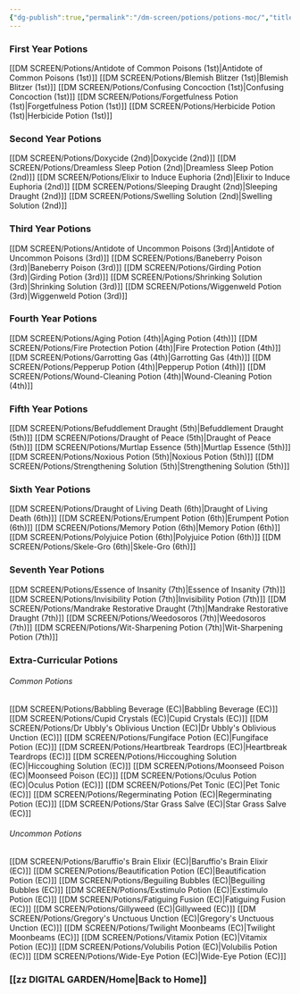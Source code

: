 ```yaml
---
{"dg-publish":true,"permalink":"/dm-screen/potions/potions-moc/","title":"Full Potions List"}
---
```


### First Year Potions
[[DM SCREEN/Potions/Antidote of Common Poisons (1st)\|Antidote of Common Poisons (1st)]]
[[DM SCREEN/Potions/Blemish Blitzer (1st)\|Blemish Blitzer (1st)]]
[[DM SCREEN/Potions/Confusing Concoction (1st)\|Confusing Concoction (1st)]]
[[DM SCREEN/Potions/Forgetfulness Potion (1st)\|Forgetfulness Potion (1st)]]
[[DM SCREEN/Potions/Herbicide Potion (1st)\|Herbicide Potion (1st)]]

### Second Year Potions
[[DM SCREEN/Potions/Doxycide (2nd)\|Doxycide (2nd)]]
[[DM SCREEN/Potions/Dreamless Sleep Potion (2nd)\|Dreamless Sleep Potion (2nd)]]
[[DM SCREEN/Potions/Elixir to Induce Euphoria (2nd)\|Elixir to Induce Euphoria (2nd)]]
[[DM SCREEN/Potions/Sleeping Draught (2nd)\|Sleeping Draught (2nd)]]
[[DM SCREEN/Potions/Swelling Solution (2nd)\|Swelling Solution (2nd)]]

### Third Year Potions
[[DM SCREEN/Potions/Antidote of Uncommon Poisons (3rd)\|Antidote of Uncommon Poisons (3rd)]]
[[DM SCREEN/Potions/Baneberry Poison (3rd)\|Baneberry Poison (3rd)]]
[[DM SCREEN/Potions/Girding Potion (3rd)\|Girding Potion (3rd)]]
[[DM SCREEN/Potions/Shrinking Solution (3rd)\|Shrinking Solution (3rd)]]
[[DM SCREEN/Potions/Wiggenweld Potion (3rd)\|Wiggenweld Potion (3rd)]]

### Fourth Year Potions
[[DM SCREEN/Potions/Aging Potion (4th)\|Aging Potion (4th)]]
[[DM SCREEN/Potions/Fire Protection Potion (4th)\|Fire Protection Potion (4th)]]
[[DM SCREEN/Potions/Garrotting Gas (4th)\|Garrotting Gas (4th)]]
[[DM SCREEN/Potions/Pepperup Potion (4th)\|Pepperup Potion (4th)]]
[[DM SCREEN/Potions/Wound-Cleaning Potion (4th)\|Wound-Cleaning Potion (4th)]]

### Fifth Year Potions
[[DM SCREEN/Potions/Befuddlement Draught (5th)\|Befuddlement Draught (5th)]]
[[DM SCREEN/Potions/Draught of Peace (5th)\|Draught of Peace (5th)]]
[[DM SCREEN/Potions/Murtlap Essence (5th)\|Murtlap Essence (5th)]]
[[DM SCREEN/Potions/Noxious Potion (5th)\|Noxious Potion (5th)]]
[[DM SCREEN/Potions/Strengthening Solution (5th)\|Strengthening Solution (5th)]]

### Sixth Year Potions
[[DM SCREEN/Potions/Draught of Living Death (6th)\|Draught of Living Death (6th)]]
[[DM SCREEN/Potions/Erumpent Potion (6th)\|Erumpent Potion (6th)]]
[[DM SCREEN/Potions/Memory Potion (6th)\|Memory Potion (6th)]]
[[DM SCREEN/Potions/Polyjuice Potion (6th)\|Polyjuice Potion (6th)]]
[[DM SCREEN/Potions/Skele-Gro (6th)\|Skele-Gro (6th)]]

### Seventh Year Potions
[[DM SCREEN/Potions/Essence of Insanity (7th)\|Essence of Insanity (7th)]]
[[DM SCREEN/Potions/Invisibility Potion (7th)\|Invisibility Potion (7th)]]
[[DM SCREEN/Potions/Mandrake Restorative Draught (7th)\|Mandrake Restorative Draught (7th)]]
[[DM SCREEN/Potions/Weedosoros (7th)\|Weedosoros (7th)]]
[[DM SCREEN/Potions/Wit-Sharpening Potion (7th)\|Wit-Sharpening Potion (7th)]]

### Extra-Curricular Potions
###### Common Potions
[[DM SCREEN/Potions/Babbling Beverage (EC)\|Babbling Beverage (EC)]]
[[DM SCREEN/Potions/Cupid Crystals (EC)\|Cupid Crystals (EC)]]
[[DM SCREEN/Potions/Dr Ubbly's Oblivious Unction (EC)\|Dr Ubbly's Oblivious Unction (EC)]]
[[DM SCREEN/Potions/Fungiface Potion (EC)\|Fungiface Potion (EC)]]
[[DM SCREEN/Potions/Heartbreak Teardrops (EC)\|Heartbreak Teardrops (EC)]]
[[DM SCREEN/Potions/Hiccoughing Solution (EC)\|Hiccoughing Solution (EC)]]
[[DM SCREEN/Potions/Moonseed Poison (EC)\|Moonseed Poison (EC)]]
[[DM SCREEN/Potions/Oculus Potion (EC)\|Oculus Potion (EC)]]
[[DM SCREEN/Potions/Pet Tonic (EC)\|Pet Tonic (EC)]]
[[DM SCREEN/Potions/Regerminating Potion (EC)\|Regerminating Potion (EC)]]
[[DM SCREEN/Potions/Star Grass Salve (EC)\|Star Grass Salve (EC)]]

###### Uncommon Potions
[[DM SCREEN/Potions/Baruffio's Brain Elixir (EC)\|Baruffio's Brain Elixir (EC)]]
[[DM SCREEN/Potions/Beautification Potion (EC)\|Beautification Potion (EC)]]
[[DM SCREEN/Potions/Beguiling Bubbles (EC)\|Beguiling Bubbles (EC)]]
[[DM SCREEN/Potions/Exstimulo Potion (EC)\|Exstimulo Potion (EC)]]
[[DM SCREEN/Potions/Fatiguing Fusion (EC)\|Fatiguing Fusion (EC)]]
[[DM SCREEN/Potions/Gillyweed (EC)\|Gillyweed (EC)]]
[[DM SCREEN/Potions/Gregory's Unctuous Unction (EC)\|Gregory's Unctuous Unction (EC)]]
[[DM SCREEN/Potions/Twilight Moonbeams (EC)\|Twilight Moonbeams (EC)]]
[[DM SCREEN/Potions/Vitamix Potion (EC)\|Vitamix Potion (EC)]]
[[DM SCREEN/Potions/Volubilis Potion (EC)\|Volubilis Potion (EC)]]
[[DM SCREEN/Potions/Wide-Eye Potion (EC)\|Wide-Eye Potion (EC)]]


### [[zz DIGITAL GARDEN/Home\|Back to Home]]
